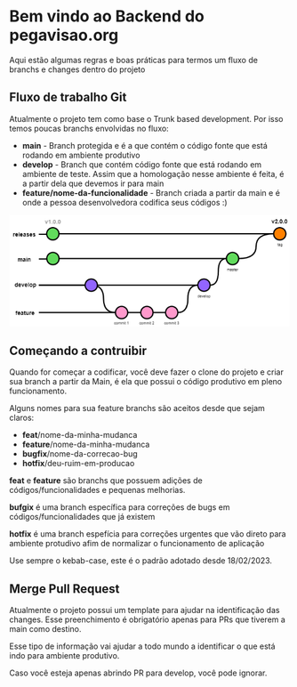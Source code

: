 # Bem vindo ao Backend do pegavisao.org

Aqui estão algumas regras e boas práticas para termos um fluxo de branchs e changes dentro do projeto

## Fluxo de trabalho Git 
Atualmente o projeto tem como base o Trunk based development. Por isso temos poucas branchs envolvidas no fluxo:
- **main** - Branch protegida e é a que contém o código fonte que está rodando em ambiente produtivo
- **develop** - Branch que contém código fonte que está rodando em ambiente de teste. Assim que a homologação nesse ambiente é feita, é a partir dela que devemos ir para main
- **feature/nome-da-funcionalidade** - Branch criada a partir da main e é onde a pessoa desenvolvedora codifica seus códigos :)

![alt text](/docs/flow-pegavisao.png "Fluxo de trabalho do Pegavisao.org")


## Começando a contruibir
Quando for começar a codificar, você deve fazer o clone do projeto e criar sua branch a partir da Main, é ela que possui o código produtivo em pleno funcionamento. 

Alguns nomes para sua feature branchs são aceitos desde que sejam claros:
- **feat**/nome-da-minha-mudanca
- **feature**/nome-da-minha-mudanca
- **bugfix**/nome-da-correcao-bug
- **hotfix**/deu-ruim-em-producao

**feat** e **feature** são branchs que possuem adições de códigos/funcionalidades e pequenas melhorias.

**bufgix** é uma branch específica para correções de bugs em códigos/funcionalidades que já existem

**hotfix** é uma branch espefícia para correções urgentes que vão direto para ambiente protudivo afim de normalizar o funcionamento de aplicação 

Use sempre o kebab-case, este é o padrão adotado desde 18/02/2023.

## Merge Pull Request
Atualmente o projeto possui um template para ajudar na identificação das changes. Esse preenchimento é obrigatório apenas para PRs que tiverem a main como destino. 

Esse tipo de informação vai ajudar a todo mundo a identificar o que está indo para ambiente produtivo.

Caso você esteja apenas abrindo PR para develop, você pode ignorar.